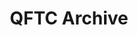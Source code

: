 ---
title: 'QFTC Archive'
page_description: See all of the past articles and actions from QFTC.
layout: 'list'
type: 'archive'
draft: true
---